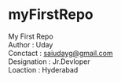 # myFirstRepo
My First Repo
<br>
Author : Uday
<br>
Conctact : saiudayg@gmail.com
<br>
Designation : Jr.Devloper
<br>
Loaction : Hyderabad
